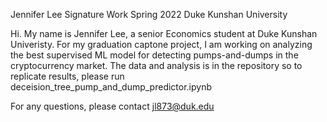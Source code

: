 Jennifer Lee Signature Work Spring 2022 Duke Kunshan University

Hi. My name is Jennifer Lee, a senior Economics student at Duke Kunshan Univeristy. 
For my graduation captone project, I am working on analyzing the best supervised ML model for detecting pumps-and-dumps in the cryptocurrency market. 
The data and analysis is in the repository so to replicate results, please run deceision_tree_pump_and_dump_predictor.ipynb

For any questions, please contact jl873@duk.edu

